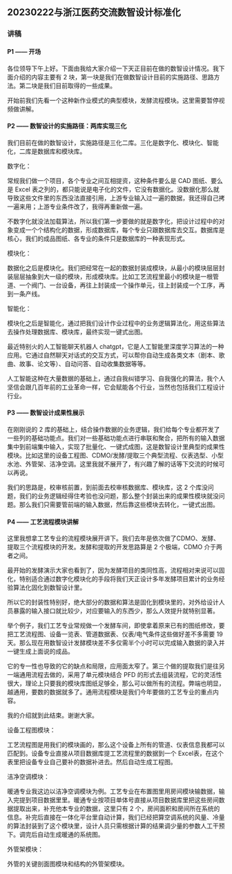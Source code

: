 ## 20230222与浙江医药交流数智设计标准化

### 讲稿

#### P1 —— 开场

各位领导下午上好。下面由我给大家介绍一下天正目前在做的数智设计情况。我下面介绍的内容主要有 2 块，第一块是我们在做数智设计目前的实施路径、思路方法。第二块是我们目前取得的一些成果。

开始前我们先看一个这种新作业模式的典型模块，发酵流程模块。这里需要暂停视频做讲解。

#### P2 —— 数智设计的实施路径：两库实现三化

我们目前在做的数智设计，实施路径是三化二库。三化是数字化、模块化、智能化，二库是数据库和模块库。

数字化：

常规我们做一个项目，各个专业之间互相提资，这种条件要么是 CAD 图纸、要么是 Excel 表之列的，都只能说是电子化的文件，它没有数据化。没数据化那么就导致这些文件里的东西没法直接引用，上游专业输入过一遍的数据，我还得自己拷一遍来用；上游专业条件改了，我得再重新做一遍。

不数字化就没法加载算法，所以我们第一步要做的就是数字化，把设计过程中的对象变成一个个结构化的数据，形成数据库，每个专业只跟数据库去交互。数据库是核心，我们的成品图纸、各专业的条件只是数据库的一种表现形式。

模块化：

数据化之后是模块化。我们把经常在一起的数据封装成模块，从最小的模块层层封装层层抽象到大一级的模块，形成模块库。比如工艺流程里最小的模块是一根管道、一个阀门、一台设备，再往上封装成一个操作单元，往上封装成一个工序，再到一条产线。

智能化：

模块化之后是智能化，通过把我们设计作业过程中的业务逻辑算法化，用这些算法去操作处理数据库、模块库，最终实现一键式出图。

最近特别火的人工智能聊天机器人 chatgpt，它是人工智能里深度学习算法的一种应用。它通过自然聊天对话式的交互方式，可以帮你自动生成各类文本（剧本、歌曲、故事、论文等）、自动问答、自动收集数据等等。

人工智能这种在大量数据的基础上，通过自我纠错学习、自我强化的算法，我个人坚信会跟几百年前的工业革命一样，它会赋能各个行业，当然也包括我们工程设计行业。

#### P3 —— 数智设计成果性展示

在刚刚说的 2 库的基础上，结合操作数据的业务逻辑，我们给每个专业都开发了一些列的基础功能点。我们对一些基础功能点进行串联和聚合，把所有的输入数据集中到前端集中输入，实现了批量化、一键式成图，这是数智设计里典型的成果性模块。比如这里的设备工程图、CDMO/发酵/提取三个典型流程、仪表选型、小型水池、外管架、洁净空调。这里我就不展开了，有兴趣了解的话等下交流的时候可以再说。

我们的思路是，校审核前置，到前面去校审核数据库、模块库，这 2 个库没问题，我们的业务逻辑经得住考验也没问题，那么整个封装出来的成果性模块就没问题。那么我们只需要管前端的输入数据，然后靠这些模块去转化，一键式出图。

#### P4 —— 工艺流程模块讲解

这里我想拿工艺专业的流程模块展开讲下。我们去年是依次做了CDMO、发酵、提取三个流程模块的开发。发酵和提取的开发思路算是 2 个极端，CDMO 介于两者之间。

最开始的发酵演示大家也看到了，因为发酵项目的类同性高，流程相对来说可以固化，特别适合通过数字化模块化的手段将我们天正设计多年发酵项目累计的业务经验算法化固化到数智设计里。

所以它的封装性特别好，绝大部分的数据和算法是固化到模块里的，对外给设计人员暴露的输入接口就比较少，对应要输入的东西少，那么人效提升就特别显著。

举个例子，我们工艺专业常规做一个发酵车间，即使拿着原来已有的图纸修改，要把工艺流程图、设备一览表、管道数据表、仪表/电气条件这些做好差不多需要 19 天。那么现在用数智设计发酵模块差不多仅需半个小时可以完成输入数据的录入并一键生成上面说的成品。

它的专一性也导致的它的缺点和局限，应用面太窄了。第三个做的提取我们是往另一端通用流程去做的，采用了单元模块结合 PFD 的形式去组装流程，它的灵活性很大，理论上只要我的模块库图纸足够全，那么可以做所有的流程。弊端也明显，越通用，要数的数据就多了。通用流程模块是我们今年要做的工艺专业的重点内容。

我的介绍就到此结束。谢谢大家。

设备工程图模块：

工艺流程图是用我们的模块画的，那么这个设备上所有的管道、仪表信息我都可以匹配到。设备专业直接从项目数据库提工艺流程里的数据到一个 Excel表，在这个表里把设备专业自己要补的数据补进去。然后自动生成工程图。

洁净空调模块：

暖通专业我这边以洁净空调模块为例。工艺专业在布置图里用房间模块输数据，输入完提到项目数据里里。暖通专业按项目单体号直接从项目数据库里把这些房间数据提取出来，补充他本专业的数据，这里只有 2 个，房间面积和房间所在系统的信息。补完后直接在一体化平台里自动计算，我们已经把算空调系统的风量、冷量的算法封装到了这个模块里，设计人员只需根据计算的结果调少量的参数人工干预下。调完后自动生成暖通的系统图。

外管架模块：

外管的关键剖面图模块和结构的外管架模块。
